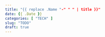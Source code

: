 ```yaml
---
title: "{{ replace .Name "-" " " | title }}"
date: {{ .Date }}
categories: [ "TECH" ]
slug: "TODO"
draft: true
---
```



